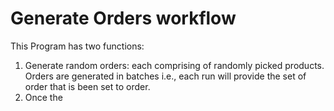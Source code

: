 # Generate Orders workflow
This Program has two functions:
1. Generate random orders: 
each comprising of randomly picked products. Orders are generated in batches i.e., each run will provide the set of order 
that is been set to order.
1. Once the
